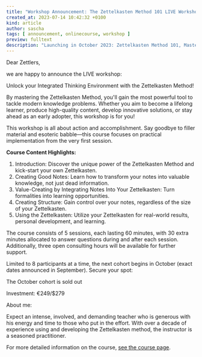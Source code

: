 ```yaml
---
title: "Workshop Announcement: The Zettelkasten Method 101 LIVE Workshop"
created_at: 2023-07-14 10:42:32 +0100
kind: article
author: sascha
tags: [ announcement, onlinecourse, workshop ]
preview: fulltext
description: "Launching in October 2023: Zettelkasten Method 101, Mastering the basics to unlock your Integrated Thinking Environment. A live workshop for 8 participants. Secure your spot now!"
---
```

Dear Zettlers,

we are happy to announce the LIVE workshop:

Unlock your Integrated Thinking Environment with the Zettelkasten Method!

By mastering the Zettelkasten Method, you'll gain the most powerful tool to tackle modern knowledge problems. Whether you aim to become a lifelong learner, produce high-quality content, develop innovative solutions, or stay ahead as an early adopter, this workshop is for you!

This workshop is all about action and accomplishment. Say goodbye to filler material and esoteric babble—this course focuses on practical implementation from the very first session.

**Course Content Highlights:**

1. Introduction: Discover the unique power of the Zettelkasten Method and kick-start your own Zettelkasten.
2. Creating Good Notes: Learn how to transform your notes into valuable knowledge, not just dead information.
3. Value-Creating by Integrating Notes Into Your Zettelkasten: Turn formalities into learning opportunities.
4. Creating Structure: Gain control over your notes, regardless of the size of your Zettelkasten.
5. Using the Zettelkasten: Utilize your Zettelkasten for real-world results, personal development, and learning.

The course consists of 5 sessions, each lasting 60 minutes, with 30 extra minutes allocated to answer questions during and after each session. Additionally, three open consulting hours will be available for further support.

Limited to 8 participants at a time, the next cohort begins in October (exact dates announced in September). Secure your spot:

<aside class="note"><p>The October cohort is sold out</p></aside>

Investment: €249/$279

About me:

Expect an intense, involved, and demanding teacher who is generous with his energy and time to those who put in the effort. With over a decade of experience using and developing the Zettelkasten method, the instructor is a seasoned practitioner.

For more detailed information on the course, [see the course page](https://zettelkasten.de/course).
